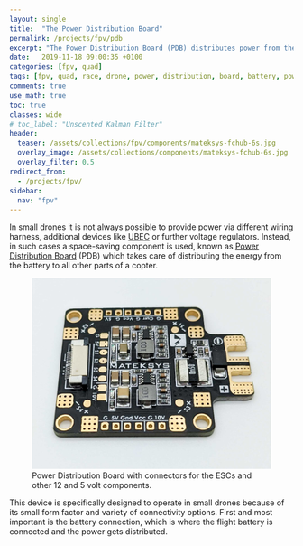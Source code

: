 ```yaml
---
layout: single
title:  "The Power Distribution Board"
permalink: /projects/fpv/pdb
excerpt: "The Power Distribution Board (PDB) distributes power from the battery to the rest of a copter's components."
date:   2019-11-18 09:00:35 +0100
categories: [fpv, quad]
tags: [fpv, quad, race, drone, power, distribution, board, battery, power supply]
comments: true
use_math: true
toc: true
classes: wide
# toc_label: "Unscented Kalman Filter"
header:
  teaser: /assets/collections/fpv/components/mateksys-fchub-6s.jpg
  overlay_image: /assets/collections/components/mateksys-fchub-6s.jpg
  overlay_filter: 0.5
redirect_from:
  - /projects/fpv/
sidebar:
  nav: "fpv"
---
```


In small drones it is not always possible to provide power via different wiring harness, 
additional devices like [UBEC](/projects/fpv/glossar#ubec) or further voltage regulators.
Instead, in such cases a space-saving component is used, known as 
[Power Distribution Board](/projects/fpv/glossar#power-distribution-board) (PDB) which takes care of distributing the energy
from the battery to all other parts of a copter.

<figure >
    <a href="/assets/collections/fpv/pdb/pdb-mateksys-top.jpg"><img src="/assets/collections/fpv/pdb/pdb-mateksys-top.jpg"></a>
    <figcaption>Power Distribution Board with connectors for the ESCs and other 12 and 5 volt components.</figcaption>
</figure>

This device is specifically designed to operate in small drones because of its small form factor and variety of connectivity options. First and most important is the battery connection, which is where the flight battery is connected and the power gets distributed. 

